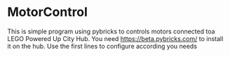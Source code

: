 # MotorControl

This is simple program using pybricks to controls motors connected toa LEGO Powered Up City Hub.
You need https://beta.pybricks.com/ to install it on the hub.
Use the first lines to configure according you needs
